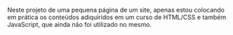 Neste projeto de uma pequena página de um site, apenas estou colocando em prática os conteúdos adiquiridos em um curso de HTML/CSS e também JavaScript, que ainda não foi utilizado no mesmo. 
